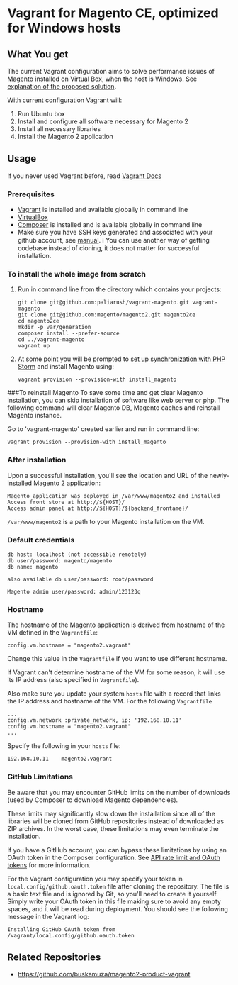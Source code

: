 # Vagrant for Magento CE, optimized for Windows hosts

## What You get

The current Vagrant configuration aims to solve performance issues of Magento installed on Virtual Box, when the host is Windows. 
See [explanation of the proposed solution](docs/performance-issue-on-windows-hosts.md).

With current configuration Vagrant will:

 1. Run Ubuntu box
 1. Install and configure all software necessary for Magento 2
 1. Install all necessary libraries
 1. Install the Magento 2 application

## Usage

If you never used Vagrant before, read [Vagrant Docs](https://docs.vagrantup.com/v2/)

### Prerequisites
- [Vagrant](https://www.vagrantup.com/downloads.html) is installed and available globally in command line
- [VirtualBox](https://www.virtualbox.org/wiki/Downloads)
- [Composer](https://getcomposer.org/doc/00-intro.md) is installed and is available globally in command line
- Make sure you have SSH keys generated and associated with your github account, see [manual](https://help.github.com/articles/generating-ssh-keys/).
:information_source: You can use another way of getting codebase instead of cloning, it does not matter for successful installation.

### To install the whole image from scratch

 1. Run in command line from the directory which contains your projects:
 
     ```
    git clone git@github.com:paliarush/vagrant-magento.git vagrant-magento
    git clone git@github.com:magento/magento2.git magento2ce
    cd magento2ce
    mkdir -p var/generation
    composer install --prefer-source
    cd ../vagrant-magento
    vagrant up
     ```
 1. At some point you will be prompted to [set up synchronization with PHP Storm](docs/phpstorm-configuration.md)
    and install Magento using:
 
     ```
    vagrant provision --provision-with install_magento
     ```
    
###To reinstall Magento
To save some time and get clear Magento installation, you can skip installation of software like web server or php.
The following command will clear Magento DB, Magento caches and reinstall Magento instance.

Go to 'vagrant-magento' created earlier and run in command line:

```
vagrant provision --provision-with install_magento
```

### After installation

Upon a successful installation, you'll see the location and URL of the newly-installed Magento 2 application:
```
Magento application was deployed in /var/www/magento2 and installed
Access front store at http://${HOST}/
Access admin panel at http://${HOST}/${backend_frontame}/
```

`/var/www/magento2` is a path to your Magento installation on the VM.

### Default credentials

```
db host: localhost (not accessible remotely)
db user/password: magento/magento
db name: magento

also available db user/password: root/password

Magento admin user/password: admin/123123q
```

### Hostname

The hostname of the Magento application is derived from hostname of the VM defined in the `Vagrantfile`:
```
config.vm.hostname = "magento2.vagrant"
```

Change this value in the `Vagrantfile` if you want to use different hostname.

If Vagrant can't determine hostname of the VM for some reason, it will use its IP address (also specified in `Vagrantfile`).

Also make sure you update your system `hosts` file with a record that links the IP address and hostname of the VM.
For the following `Vagrantfile`
```
...
config.vm.network :private_network, ip: '192.168.10.11'
config.vm.hostname = "magento2.vagrant"
...
```
Specify the following in your `hosts` file:
```
192.168.10.11    magento2.vagrant
```

### GitHub Limitations

Be aware that you may encounter GitHub limits on the number of downloads (used by Composer to download Magento dependencies).

These limits may significantly slow down the installation since all of the libraries will be cloned from GitHub repositories instead of downloaded as ZIP archives. In the worst case, these limitations may even terminate the installation.

If you have a GitHub account, you can bypass these limitations by using an OAuth token in the Composer configuration. See [API rate limit and OAuth tokens](https://getcomposer.org/doc/articles/troubleshooting.md#api-rate-limit-and-oauth-tokens) for more information.

For the Vagrant configuration you may specify your token in `local.config/github.oauth.token` file after cloning the repository. The file is a basic text file and is ignored by Git, so you'll need to create it yourself. Simply write your OAuth token in this file making sure to avoid any empty spaces, and it will be read during deployment. You should see the following message in the Vagrant log:
```
Installing GitHub OAuth token from /vagrant/local.config/github.oauth.token
```

## Related Repositories

- https://github.com/buskamuza/magento2-product-vagrant
